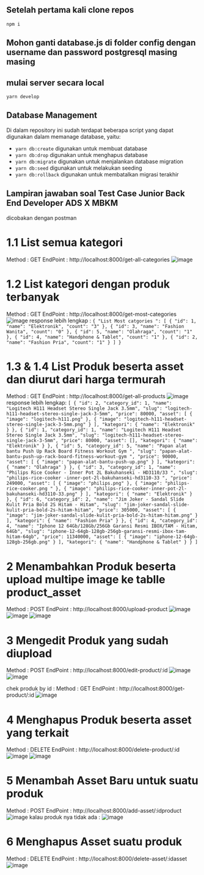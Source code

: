 ## Setelah pertama kali clone repos
`npm i`
## Mohon ganti database.js di folder config dengan username dan password postgresql masing masing 
## mulai server secara local
`yarn develop`

## Database Management

Di dalam repository ini sudah terdapat beberapa script yang dapat digunakan dalam memanage database, yaitu:

- `yarn db:create` digunakan untuk membuat database
- `yarn db:drop` digunakan untuk menghapus database
- `yarn db:migrate` digunakan untuk menjalankan database migration
- `yarn db:seed` digunakan untuk melakukan seeding
- `yarn db:rollback` digunakan untuk membatalkan migrasi terakhir

## Lampiran jawaban soal Test Case Junior Back End Developer ADS X MBKM
dicobakan dengan postman
# 1.1 List semua kategori
Method : GET
EndPoint : http://localhost:8000/get-all-categories
![image](https://res.cloudinary.com/drakr4vtu/image/upload/v1658655038/ads/image_2022-07-24_163036564_v49zfl.png)
# 1.2 List kategori dengan produk terbanyak
Method : GET
EndPoint : http://localhost:8000/get-most-categories
![image](https://res.cloudinary.com/drakr4vtu/image/upload/v1658656373/ads/image_2022-07-24_165251554_jn2ewd.png)
response lebih lengkap :
`
{
    "List Most catgories ": [
        {
            "id": 1,
            "name": "Elektronik",
            "count": "3"
        },
        {
            "id": 3,
            "name": "Fashion Wanita",
            "count": "0"
        },
        {
            "id": 5,
            "name": "Olahraga",
            "count": "1"
        },
        {
            "id": 4,
            "name": "Handphone & Tablet",
            "count": "1"
        },
        {
            "id": 2,
            "name": "Fashion Pria",
            "count": "1"
        }
    ]
}
`
# 1.3 & 1.4 List Produk beserta asset dan diurut dari harga termurah
Method : GET
EndPoint : http://localhost:8000/get-all-products
![image](https://res.cloudinary.com/drakr4vtu/image/upload/v1658656335/ads/image_2022-07-24_165213700_dhit03.png)
response lebih lengkap: 
`
[
    {
        "id": 2,
        "category_id": 1,
        "name": "Logitech H111 Headset Stereo Single Jack 3.5mm",
        "slug": "logitech-h111-headset-stereo-single-jack-3-5mm",
        "price": 80000,
        "asset": [
            {
                "image": "logitech-h111.png"
            },
            {
                "image": "logitech-h111-headset-stereo-single-jack-3-5mm.png"
            }
        ],
        "kategori": {
            "name": "Elektronik"
        }
    },
    {
        "id": 1,
        "category_id": 1,
        "name": "Logitech H111 Headset Stereo Single Jack 3.5mm",
        "slug": "logitech-h111-headset-stereo-single-jack-3-5mm",
        "price": 80000,
        "asset": [],
        "kategori": {
            "name": "Elektronik"
        }
    },
    {
        "id": 5,
        "category_id": 5,
        "name": "Papan alat bantu Push Up Rack Board Fitness Workout Gym ",
        "slug": "papan-alat-bantu-push-up-rack-board-fitness-workout-gym ",
        "price": 90000,
        "asset": [
            {
                "image": "papan-alat-bantu-push-up.png"
            }
        ],
        "kategori": {
            "name": "Olahraga"
        }
    },
    {
        "id": 3,
        "category_id": 1,
        "name": "Philips Rice Cooker - Inner Pot 2L Bakuhanseki - HD3110/33 ",
        "slug": "philips-rice-cooker -inner-pot-2l-bakuhanseki-hd3110-33 ",
        "price": 249000,
        "asset": [
            {
                "image": "philips.png"
            },
            {
                "image": "philips-rice-cooker.png "
            },
            {
                "image": "philips-rice-cooker-inner-pot-2l-bakuhanseki-hd3110-33.png"
            }
        ],
        "kategori": {
            "name": "Elektronik"
        }
    },
    {
        "id": 6,
        "category_id": 2,
        "name": "Jim Joker - Sandal Slide Kulit Pria Bold 2S Hitam - Hitam",
        "slug": "jim-joker-sandal-slide-kulit-pria-bold-2s-hitam-hitam",
        "price": 305000,
        "asset": [
            {
                "image": "jim-joker-sandal-slide-kulit-pria-bold-2s-hitam-hitam.png"
            }
        ],
        "kategori": {
            "name": "Fashion Pria"
        }
    },
    {
        "id": 4,
        "category_id": 4,
        "name": "Iphone 12 64Gb/128Gb/256Gb Garansi Resmi IBOX/TAM - Hitam, 64Gb",
        "slug": "iphone-12-64gb-128gb-256gb-garansi-resmi-ibox-tam-hitam-64gb",
        "price": 11340000,
        "asset": [
            {
                "image": "iphone-12-64gb-128gb-256gb.png"
            }
        ],
        "kategori": {
            "name": "Handphone & Tablet"
        }
    }
]
`

# 2 Menambahkan Produk beserta upload multipe image ke tablle product_asset
Method : POST
EndPoint : http://localhost:8000/upload-product
![image](https://res.cloudinary.com/drakr4vtu/image/upload/v1658655856/ads/image_2022-07-24_164414414_hlq3ok.png)
![image](https://res.cloudinary.com/drakr4vtu/image/upload/v1658655971/ads/image_2022-07-24_164609385_nrngqo.png)
![image](https://res.cloudinary.com/drakr4vtu/image/upload/v1658656065/ads/image_2022-07-24_164743134_sm16ci.png)

# 3 Mengedit Produk yang sudah diupload
Method : POST
EndPoint : http://localhost:8000/edit-product/:id
![image](https://res.cloudinary.com/drakr4vtu/image/upload/v1658656723/ads/image_2022-07-24_165840341_hvum3a.png)
![image](https://res.cloudinary.com/drakr4vtu/image/upload/v1658656689/ads/image_2022-07-24_165807603_ghbqip.png)

chek produk by id :
Method : GET
EndPoint : http://localhost:8000/get-product/:id
![image](https://res.cloudinary.com/drakr4vtu/image/upload/v1658656723/ads/image_2022-07-24_165840341_hvum3a.png)

# 4 Menghapus Produk beserta asset yang terkait
Method : DELETE
EndPoint : http://localhost:8000/delete-product/:id
![image](https://res.cloudinary.com/drakr4vtu/image/upload/v1658656947/ads/image_2022-07-24_170224709_tklefk.png)
![image](https://res.cloudinary.com/drakr4vtu/image/upload/v1658656987/ads/image_2022-07-24_170305522_k1s7il.png)

# 5 Menambah Asset Baru untuk suatu produk
Method : POST
EndPoint : http://localhost:8000/add-asset/:idproduct
![image](https://res.cloudinary.com/drakr4vtu/image/upload/v1658657252/ads/image_2022-07-24_170730362_kqys3z.png)
kalau produk nya tidak ada :
![image](https://res.cloudinary.com/drakr4vtu/image/upload/v1658657318/ads/image_2022-07-24_170836270_weaksf.png)

# 6 Menghapus Asset suatu produk
Method : DELETE
EndPoint : http://localhost:8000/delete-asset/:idasset
![image](https://res.cloudinary.com/drakr4vtu/image/upload/v1658657410/ads/image_2022-07-24_171008539_kpor6w.png)
